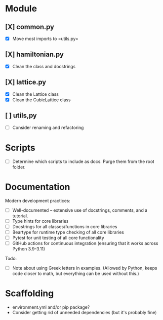 # Module
## [X] common.py
- [X] Move most imports to =utils.py=
## [X] hamiltonian.py
- [X] Clean the class and docstrings
## [X] lattice.py
- [X] Clean the Lattice class
- [X] Clean the CubicLattice class
## [ ] utils,py
- [ ] Consider renaming and refactoring
# Scripts
- [ ] Determine which scripts to include as docs. Purge them from the root folder.
# Documentation
Modern development practices:
- [ ] Well-documented – extensive use of docstrings, comments, and a tutorial.
- [ ] Type hints for core libraries
- [ ] Docstrings for all classes/functions in core libraries
- [ ] Beartype for runtime type checking of all core libraries
- [ ] Pytest for unit testing of all core functionality
- [ ] GitHub actions for continuous integration (ensuring that it works across Python 3.9-3.11)

Todo:
- [ ] Note about using Greek letters in examples. (Allowed by Python, keeps code closer to math, but everything can be used without this.)
# Scaffolding
- environment.yml and/or pip package?
- Consider getting rid of unneeded dependencies (but it's probably fine)